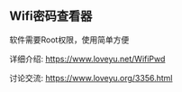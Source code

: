 ## Wifi密码查看器

软件需要Root权限，使用简单方便

详细介绍: https://www.loveyu.net/WifiPwd

讨论交流: https://www.loveyu.org/3356.html